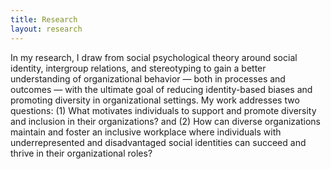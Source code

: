 ```yaml
---
title: Research
layout: research
---
```


In my research, I draw from social psychological theory around social
identity, intergroup relations, and stereotyping to gain a better
understanding of organizational behavior — both in processes and
outcomes — with the ultimate goal of reducing identity-based biases and
promoting diversity in organizational settings. My work addresses two
questions: (1) What motivates individuals to support and promote
diversity and inclusion in their organizations? and (2) How can diverse
organizations maintain and foster an inclusive workplace where
individuals with underrepresented and disadvantaged social identities
can succeed and thrive in their organizational roles?
